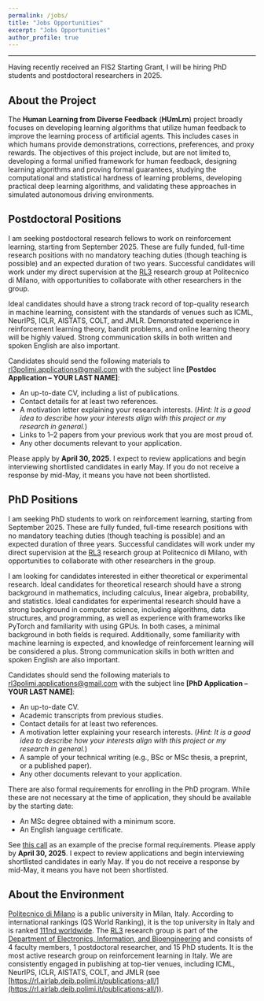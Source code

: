 ```yaml
---
permalink: /jobs/
title: "Jobs Opportunities"
excerpt: "Jobs Opportunities"
author_profile: true
---
```

---

Having recently received an FIS2 Starting Grant, I will be hiring PhD students and postdoctoral researchers in 2025.


About the Project
---
The <b>Human Learning from Diverse Feedback</b> (<b>HUmLrn</b>) project broadly focuses on developing learning algorithms that utilize human feedback to improve the learning process of artificial agents. This includes cases in which humans provide demonstrations, corrections, preferences, and proxy rewards.
The objectives of this project include, but are not limited to, developing a formal unified framework for human feedback, designing learning algorithms and proving formal guarantees, studying the computational and statistical hardness of learning problems, developing practical deep learning algorithms, and validating these approaches in simulated autonomous driving environments.


Postdoctoral Positions
---
I am seeking postdoctoral research fellows to work on reinforcement learning, starting from September 2025. These are fully funded, full-time research positions with no mandatory teaching duties (though teaching is possible) and an expected duration of two years. Successful candidates will work under my direct supervision at the [RL3](https://rl.airlab.deib.polimi.it/) research group at Politecnico di Milano, with opportunities to collaborate with other researchers in the group.

Ideal candidates should have a strong track record of top-quality research in machine learning, consistent with the standards of venues such as ICML, NeurIPS, ICLR, AISTATS, COLT, and JMLR. Demonstrated experience in reinforcement learning theory, bandit problems, and online learning theory will be highly valued. Strong communication skills in both written and spoken English are also important.

Candidates should send the following materials to [rl3polimi.applications@gmail.com](mailto:rl3polimi.applications@gmail.com) with the subject line <b>[Postdoc Application – YOUR LAST NAME]</b>:
* An up-to-date CV, including a list of publications.
* Contact details for at least two references.
* A motivation letter explaining your research interests. (<i>Hint: It is a good idea to describe how your interests align with this project or my research in general.</i>)
* Links to 1–2 papers from your previous work that you are most proud of.
* Any other documents relevant to your application.

Please apply by <b>April 30, 2025</b>. I expect to review applications and begin interviewing shortlisted candidates in early May. If you do not receive a response by mid-May, it means you have not been shortlisted.


PhD Positions
---
I am seeking PhD students to work on reinforcement learning, starting from September 2025. These are fully funded, full-time research positions with no mandatory teaching duties (though teaching is possible) and an expected duration of three years. Successful candidates will work under my direct supervision at the [RL3](https://rl.airlab.deib.polimi.it/) research group at Politecnico di Milano, with opportunities to collaborate with other researchers in the group.

I am looking for candidates interested in either theoretical or experimental research. Ideal candidates for theoretical research should have a strong background in mathematics, including calculus, linear algebra, probability, and statistics. Ideal candidates for experimental research should have a strong background in computer science, including algorithms, data structures, and programming, as well as experience with frameworks like PyTorch and familiarity with using GPUs. In both cases, a minimal background in both fields is required. Additionally, some familiarity with machine learning is expected, and knowledge of reinforcement learning will be considered a plus. Strong communication skills in both written and spoken English are also important.

Candidates should send the following materials to [rl3polimi.applications@gmail.com](mailto:rl3polimi.applications@gmail.com) with the subject line <b>[PhD Application – YOUR LAST NAME]</b>:
* An up-to-date CV.
* Academic transcripts from previous studies.
* Contact details for at least two references.
* A motivation letter explaining your research interests. (<i>Hint: It is a good idea to describe how your interests align with this project or my research in general.</i>)
* A sample of your technical writing (e.g., BSc or MSc thesis, a preprint, or a published paper).
* Any other documents relevant to your application.

There are also formal requirements for enrolling in the PhD program. While these are not necessary at the time of application, they should be available by the starting date:

* An MSc degree obtained with a minimum score.
* An English language certificate.

See [this call](https://www.dottorato.polimi.it/fileadmin/user_upload/bandi/ciclo40/bandi_aggiuntivi/5_feb25/4827_4324_APPLICATION_INFO__COMPUTER_SCIENCE_AND_ENGINEERING.pdf) as an example of the precise formal requirements.
Please apply by <b>April 30, 2025</b>. I expect to review applications and begin interviewing shortlisted candidates in early May. If you do not receive a response by mid-May, it means you have not been shortlisted.


About the Environment
---
[Politecnico di Milano](https://www.polimi.it/) is a public university in Milan, Italy. According to international rankings (QS World Ranking), it is the top university in Italy and is ranked [111nd worldwide](https://www.topuniversities.com/universities/politecnico-di-milano). The [RL3](https://rl.airlab.deib.polimi.it/) research group is part of the [Department of Electronics, Information, and Bioengineering](https://www.deib.polimi.it/eng/home-page) and consists of 4 faculty members, 1 postdoctoral researcher, and 15 PhD students. It is the most active research group on reinforcement learning in Italy. We are consistently engaged in publishing at top-tier venues, including ICML, NeurIPS, ICLR, AISTATS, COLT, and JMLR (see [https://rl.airlab.deib.polimi.it/publications-all/](https://rl.airlab.deib.polimi.it/publications-all/)).







